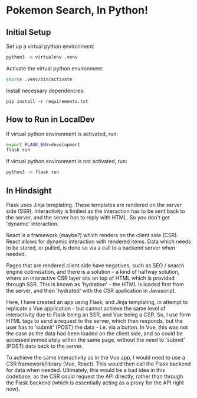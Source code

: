 # Pokemon Search, In Python! 
## Initial Setup

Set up a virtual python environment:

```bash
python3 -m virtualenv .venv
```

Activate the virtual python environment:

```bash
source .venv/bin/activate
```

Install necessary dependencies:
```
pip install -r requirements.txt
```

## How to Run in LocalDev

If virtual python environment is activated, run:

```bash
export FLASK_ENV=development
flask run
```

If virtual python environment is not activated, run:

```bash
python3 -m flask run
```

## In Hindsight

Flask uses Jinja templating. These templates are rendered on the server side (SSR). Interactivity is limited as the interaction has to be sent back to the server, and the server has to reply with HTML. So you don't get 'dynamic' interaction.

React is a framework (maybe?) which renders on the client side (CSR). React allows for dynamic interaction with rendered items. Data which needs to be stored, or pulled, is done so via a call to a backend server when needed. 

Pages that are rendered client side have negatives, such as SEO / search engine optimisation, and there is a solution - a kind of halfway solution, where an interactive CSR layer sits on top of HTML which is provided through SSR. This is known as 'hydration' - the HTML is loaded first from the server, and then 'hydrated' with the CSR application in Javascript.

Here, I have created an app using Flask, and Jinja templating, in attempt to replicate a Vue application - but cannot achieve the same level of interactivity due to Flask being an SSR, and Vue being a CSR. So, I use form HTML tags to send a request to the server, which then responds, but the user has to 'submit' (POST) the data - i.e. via a button. In Vue, this was not the case as the data had been loaded on the client side, and so could be accessed immediately within the same page, without the need to 'submit' (POST) data back to the server.

To achieve the same interactivity as in the Vue app, I would need to use a CSR framework/library (Vue, React). This would then call the Flask backend for data when needed. Ultimately, this would be a bad idea in this codebase, as the CSR could request the API directly, rather than through the Flask backend (which is essentially acting as a proxy for the API right now).

